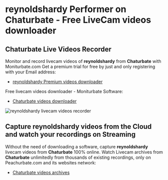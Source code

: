 # reynoldshardy Performer on Chaturbate - Free LiveCam videos downloader

## Chaturbate Live Videos Recorder

Monitor and record livecam videos of **reynoldshardy** from **Chaturbate** with Moniturbate.com
Get a premium trial for free by just and only registering with your Email address:
* [reynoldshardy Premium videos downloader](https://moniturbate.com/request-demo-licence-key.html)

Free livecam videos downloader - Moniturbate Software:
* [Chaturbate videos downloader](https://moniturbate.com/moniturbate-download-software.html)

![reynoldshardy livecam videos recorder](https://peachurnet.com/templates/moniturbate-software.png)


## Capture reynoldshardy videos from the Cloud and watch your recordings on Streaming

Without the need of downloading a software, capture **reynoldshardy** livecam videos from **Chaturbate** 100% online.
Watch Livecam archives from **Chaturbate** unlimitedly from thousands of existing recordings, only on Peachurbate.com and its websites network:
* [Chaturbate videos archives](https://peachurnet.com/)